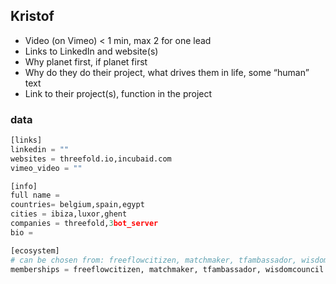 
## Kristof

- Video (on Vimeo) < 1 min, max 2 for one lead
- Links to LinkedIn and website(s)
- Why planet first, if planet first
- Why do they do their project, what drives them in life, some “human” text
- Link to their project(s), function in the project

### data

```python
[links]
linkedin = ""
websites = threefold.io,incubaid.com
vimeo_video = ""

[info]
full name =
countries= belgium,spain,egypt
cities = ibiza,luxor,ghent
companies = threefold,3bot_server
bio = 

[ecosystem]
# can be chosen from: freeflowcitizen, matchmaker, tfambassador, wisdomcouncel
memberships = freeflowcitizen, matchmaker, tfambassador, wisdomcouncil



```

